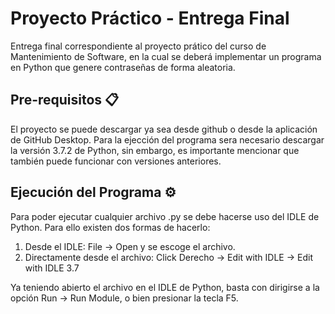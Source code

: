 # Proyecto Práctico - Entrega Final
Entrega final correspondiente al proyecto prático del curso de Mantenimiento de Software, en la cual se deberá implementar un programa en Python que genere contraseñas de forma aleatoria.

## Pre-requisitos 📋
El proyecto se puede descargar ya sea desde github o desde la aplicación de GitHub Desktop. Para la ejección del programa sera necesario descargar la versión 3.7.2 de Python, sin embargo, es importante mencionar que también puede funcionar con versiones anteriores.

## Ejecución del Programa ⚙️
Para poder ejecutar cualquier archivo .py se debe hacerse uso del IDLE de Python. Para ello existen dos formas de hacerlo:

  1. Desde el IDLE: File -> Open y se escoge el archivo.
  2. Directamente desde el archivo: Click Derecho -> Edit with IDLE -> Edit with IDLE 3.7

Ya teniendo abierto el archivo en el IDLE de Python, basta con dirigirse a la opción Run -> Run Module, o bien presionar la tecla F5.
